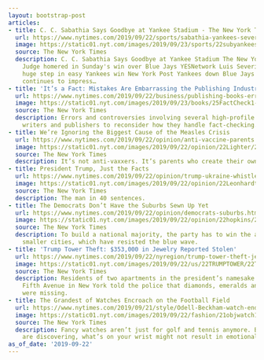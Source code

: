 ```yaml
---
layout: bootstrap-post
articles:
- title: C. C. Sabathia Says Goodbye at Yankee Stadium - The New York Times
  url: https://www.nytimes.com/2019/09/22/sports/sabathia-yankees-severino.html
  image: https://static01.nyt.com/images/2019/09/23/sports/22subyankees-print/22yankees-1-facebookJumbo.jpg
  source: The New York Times
  description: C. C. Sabathia Says Goodbye at Yankee Stadium The New York Times Aaron
    Judge homered in Sunday's win over Blue Jays YESNetwork Luis Severino takes another
    huge step in easy Yankees win New York Post Yankees down Blue Jays as Luis Severino
    continues to impress…
- title: 'It’s a Fact: Mistakes Are Embarrassing the Publishing Industry'
  url: https://www.nytimes.com/2019/09/22/business/publishing-books-errors.html
  image: https://static01.nyt.com/images/2019/09/23/books/25FactCheck1-print/25FactCheck01-facebookJumbo.jpg
  source: The New York Times
  description: Errors and controversies involving several high-profile books are forcing
    writers and publishers to reconsider how they handle fact-checking.
- title: We’re Ignoring the Biggest Cause of the Measles Crisis
  url: https://www.nytimes.com/2019/09/22/opinion/anti-vaccine-parents.html
  image: https://static01.nyt.com/images/2019/09/22/opinion/22Lighter/22Lighter-facebookJumbo.jpg
  source: The New York Times
  description: It’s not anti-vaxxers. It’s parents who create their own vaccine schedules.
- title: President Trump, Just the Facts
  url: https://www.nytimes.com/2019/09/22/opinion/trump-ukraine-whistle-blower.html
  image: https://static01.nyt.com/images/2019/09/22/opinion/22Leonhardt/22Leonhardt-facebookJumbo.jpg
  source: The New York Times
  description: The man in 40 sentences.
- title: The Democrats Don’t Have the Suburbs Sewn Up Yet
  url: https://www.nytimes.com/2019/09/22/opinion/democrats-suburbs.html
  image: https://static01.nyt.com/images/2019/09/22/opinion/22hopkins/22hopkins-facebookJumbo.jpg
  source: The New York Times
  description: To build a national majority, the party has to win the areas around
    smaller cities, which have resisted the blue wave.
- title: 'Trump Tower Theft: $353,000 in Jewelry Reported Stolen'
  url: https://www.nytimes.com/2019/09/22/nyregion/trump-tower-theft-jewelry.html
  image: https://static01.nyt.com/images/2019/09/22/us/22TRUMPTOWER/22TRUMPTOWER-facebookJumbo.jpg
  source: The New York Times
  description: Residents of two apartments in the president’s namesake residence on
    Fifth Avenue in New York told the police that diamonds, emeralds and sapphires
    were missing.
- title: The Grandest of Watches Encroach on the Football Field
  url: https://www.nytimes.com/2019/09/21/style/Odell-Beckham-watch-endorsements.html
  image: https://static01.nyt.com/images/2019/09/22/fashion/21objwatch1-print/21objwatch-facebookJumbo.jpg
  source: The New York Times
  description: Fancy watches aren’t just for golf and tennis anymore. But, players
    are discovering, what’s on your wrist might not result in emotional fulfillment.
as_of_date: '2019-09-22'
---
```


